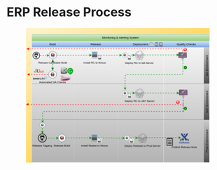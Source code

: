# ERP Release Process

<figure><img src="../../../.gitbook/assets/image (193).png" alt=""><figcaption></figcaption></figure>
